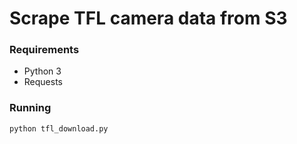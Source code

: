 # Scrape TFL camera data from S3

### Requirements
- Python 3
- Requests

### Running
`python tfl_download.py`

